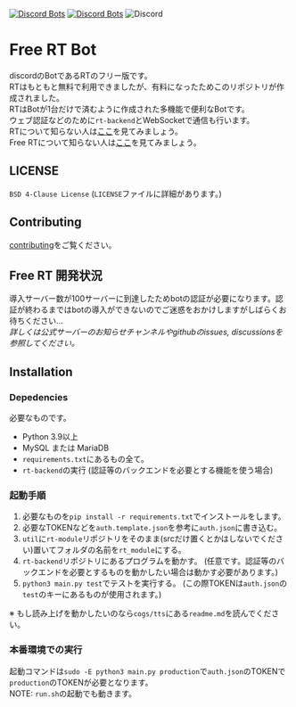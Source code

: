 [![Discord Bots](https://top.gg/api/widget/status/961521106227974174.svg)](https://top.gg/bot/716496407212589087) [![Discord Bots](https://top.gg/api/widget/servers/716496407212589087.svg)](https://top.gg/bot/716496407212589087) ![Discord](https://img.shields.io/discord/961521739748212776?label=suppoFree-rt&logo=discord)

# Free RT Bot
discordのBotであるRTのフリー版です。  
RTはもともと無料で利用できましたが、有料になったためこのリポジトリが作成されました。  
RTはBotが1台だけで済むように作成された多機能で便利なBotです。  
ウェブ認証などのために`rt-backend`とWebSocketで通信も行います。  
RTについて知らない人は[ここ](https://rt-bot.com/)を見てみましょう。  
Free RTについて知らない人は[ここ](https://free-rt.com/)を見てみましょう。

## LICENSE
`BSD 4-Clause License` (`LICENSE`ファイルに詳細があります。)

## Contributing
[contributing](https://github.com/Free-RT/rt-bot/blob/main/contributing)をご覧ください。

## Free RT 開発状況
導入サーバー数が100サーバーに到達したためbotの認証が必要になります。認証が終わるまではbotの導入ができないのでご迷惑をおかけしますがしばらくお待ちください...  
_詳しくは公式サーバーのお知らせチャンネルやgithubのissues, discussionsを参照してください。_

## Installation
### Depedencies
必要なものです。

* Python 3.9以上
* MySQL または MariaDB
* `requirements.txt`にあるもの全て。
* `rt-backend`の実行 (認証等のバックエンドを必要とする機能を使う場合)

### 起動手順
1. 必要なものを`pip install -r requirements.txt`でインストールをします。
2. 必要なTOKENなどを`auth.template.json`を参考に`auth.json`に書き込む。
3. `util`に`rt-module`リポジトリをそのまま(srcだけ置くとかはしないでください)置いてフォルダの名前を`rt_module`にする。
4. `rt-backend`リポジトリにあるプログラムを動かす。
   (任意です。認証等のバックエンドを必要とするものを動かしたい場合は動かす必要があります。)
5. `python3 main.py test`でテストを実行する。
   (この際TOKENは`auth.json`の`test`のキーにあるものが使用されます。)

※ もし読み上げを動かしたいのなら`cogs/tts`にある`readme.md`を読んでください。

### 本番環境での実行
起動コマンドは`sudo -E python3 main.py production`で`auth.json`のTOKENで`production`のTOKENが必要となります。  
NOTE: `run.sh`の起動でも動きます。
